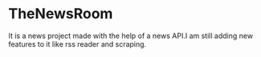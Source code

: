 # TheNewsRoom
It is a news project made with the help of a news API.I am still adding new features to it like rss reader and scraping.
